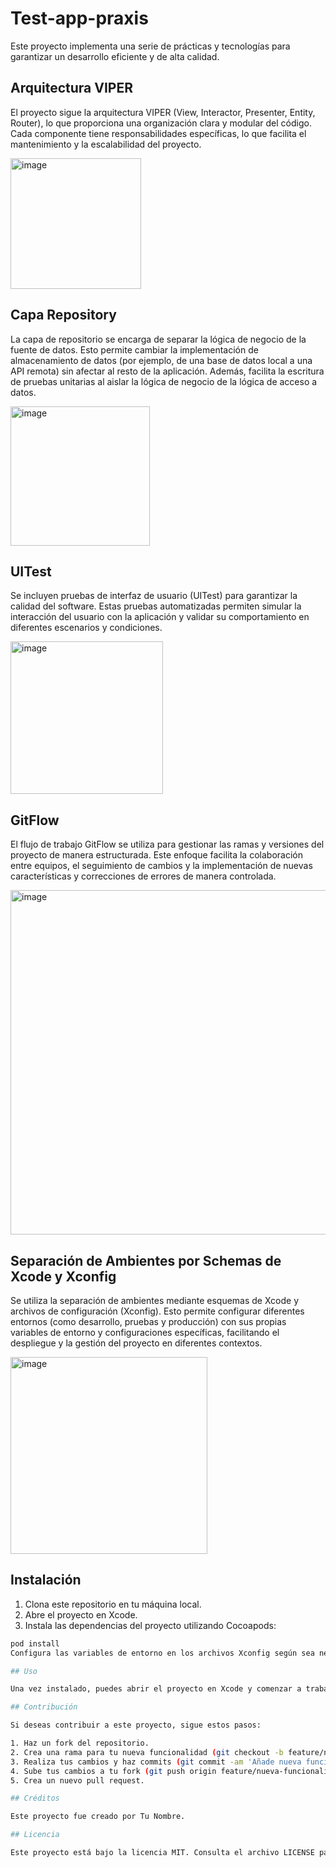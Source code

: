 # Test-app-praxis

Este proyecto implementa una serie de prácticas y tecnologías para garantizar un desarrollo eficiente y de alta calidad.

## Arquitectura VIPER

El proyecto sigue la arquitectura VIPER (View, Interactor, Presenter, Entity, Router), lo que proporciona una organización clara y modular del código. Cada componente tiene responsabilidades específicas, lo que facilita el mantenimiento y la escalabilidad del proyecto.

<img width="209" alt="image" src="https://github.com/aloadeuado/test_app_praxis/assets/79708828/82c21189-b0a7-42c6-bcca-9523168cd155">


## Capa Repository

La capa de repositorio se encarga de separar la lógica de negocio de la fuente de datos. Esto permite cambiar la implementación de almacenamiento de datos (por ejemplo, de una base de datos local a una API remota) sin afectar al resto de la aplicación. Además, facilita la escritura de pruebas unitarias al aislar la lógica de negocio de la lógica de acceso a datos.

<img width="223" alt="image" src="https://github.com/aloadeuado/test_app_praxis/assets/79708828/32a7659f-634e-4361-a5f3-42e515ad0da9">


## UITest

Se incluyen pruebas de interfaz de usuario (UITest) para garantizar la calidad del software. Estas pruebas automatizadas permiten simular la interacción del usuario con la aplicación y validar su comportamiento en diferentes escenarios y condiciones.

<img width="244" alt="image" src="https://github.com/aloadeuado/test_app_praxis/assets/79708828/179e9d4a-dca3-4168-8e35-7172ae9547e0">


## GitFlow

El flujo de trabajo GitFlow se utiliza para gestionar las ramas y versiones del proyecto de manera estructurada. Este enfoque facilita la colaboración entre equipos, el seguimiento de cambios y la implementación de nuevas características y correcciones de errores de manera controlada.

<img width="551" alt="image" src="https://github.com/aloadeuado/test_app_praxis/assets/79708828/ca3c5b5c-e7ca-4bf8-a27e-60bae5d678ae">


## Separación de Ambientes por Schemas de Xcode y Xconfig

Se utiliza la separación de ambientes mediante esquemas de Xcode y archivos de configuración (Xconfig). Esto permite configurar diferentes entornos (como desarrollo, pruebas y producción) con sus propias variables de entorno y configuraciones específicas, facilitando el despliegue y la gestión del proyecto en diferentes contextos.

<img width="315" alt="image" src="https://github.com/aloadeuado/test_app_praxis/assets/79708828/98b94a1c-3dbd-4ae9-9dae-0588d9f5ac1a">


## Instalación

1. Clona este repositorio en tu máquina local.
2. Abre el proyecto en Xcode.
3. Instala las dependencias del proyecto utilizando Cocoapods:

```bash
pod install
Configura las variables de entorno en los archivos Xconfig según sea necesario para la separación de ambientes.

## Uso

Una vez instalado, puedes abrir el proyecto en Xcode y comenzar a trabajar en él. Asegúrate de seguir las convenciones de la arquitectura VIPER y utilizar las pruebas de interfaz de usuario para garantizar el comportamiento esperado de la aplicación.

## Contribución

Si deseas contribuir a este proyecto, sigue estos pasos:

1. Haz un fork del repositorio.
2. Crea una rama para tu nueva funcionalidad (git checkout -b feature/nueva-funcionalidad).
3. Realiza tus cambios y haz commits (git commit -am 'Añade nueva funcionalidad').
4. Sube tus cambios a tu fork (git push origin feature/nueva-funcionalidad).
5. Crea un nuevo pull request.

## Créditos

Este proyecto fue creado por Tu Nombre.

## Licencia

Este proyecto está bajo la licencia MIT. Consulta el archivo LICENSE para obtener más detalles.

